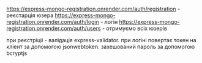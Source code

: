 https://express-mongo-registration.onrender.com/auth/registration - реєстарція юзера
https://express-mongo-registration.onrender.com/auth/login - логін
https://express-mongo-registration.onrender.com/auth/users - отримуємо всіх юзерів

при реєстріціі - валідація express-validator.
при логіні повертає токен на кліент за допомогою jsonwebtoken.
захешований пароль за допомогою bcryptjs
